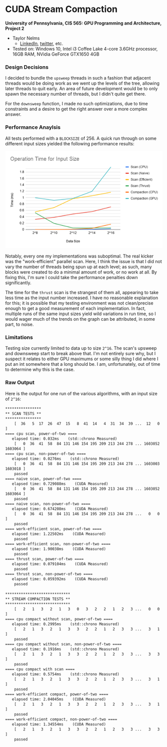 CUDA Stream Compaction
======================

**University of Pennsylvania, CIS 565: GPU Programming and Architecture, Project 2**

* Taylor Nelms
  * [LinkedIn](https://www.linkedin.com/in/taylor-k-7b2110191/), [twitter](https://twitter.com/nelms_taylor), etc.
* Tested on: Windows 10, Intel i3 Coffee Lake 4-core 3.6GHz processor, 16GB RAM, NVidia GeForce GTX1650 4GB

### Design Decisions

I decided to bundle the `upsweep` threads in such a fashion that adjacent threads would be doing work as we went up the levels of the tree, allowing later threads to quit early. An area of future development would be to only spawn the necessary number of threads, but I didn't quite get there.

For the `downsweep` function, I made no such optimizations, due to time constraints and a desire to get the right answer over a more complex answer.

### Performance Anaylsis

All tests performed with a `BLOCKSIZE` of 256.
A quick run through on some different input sizes yielded the following performance results:

![](img/perfgraph.png)

Notably, every one my implementations was suboptimal. The real kicker was the "work-efficient" parallel scan. Here, I think the issue is that I did not vary the number of threads being spun up at each level; as such, many blocks were created to do a minimal amount of work, or no work at all. By fixing this, I'm sure I could take the performance penalties down significantly.

The time for the `thrust` scan is the strangest of them all, appearing to take less time as the input number increased. I have no reasonable explanation for this; it is possible that my testing environment was not clean/precise enough to get a good measurement of each implementation. In fact, multiple runs of the same input sizes yield wild variations in run time, so I would wager much of the trends on the graph can be attributed, in some part, to noise.


### Limitations

Testing size currently limited to data up to size `2^16`. The scan's upsweep and downsweep start to break above that. I'm not entirely sure why, but I suspect it relates to either GPU maximums or some silly thing I did where I put an int somewhere that a long should be. I am, unfortunately, out of time to determine why this is the case.

### Raw Output

Here is the output for one run of the various algorithms, with an input size of `2^16`:

```
****************
** SCAN TESTS **
****************
    [  36   5  17  26  47  15   8  41  14   4  31  34  39 ...  12   0 ]
==== cpu scan, power-of-two ====
   elapsed time: 0.032ms    (std::chrono Measured)
    [   0  36  41  58  84 131 146 154 195 209 213 244 278 ... 1603052 1603064 ]
==== cpu scan, non-power-of-two ====
   elapsed time: 0.0276ms    (std::chrono Measured)
    [   0  36  41  58  84 131 146 154 195 209 213 244 278 ... 1603003 1603018 ]
    passed
==== naive scan, power-of-two ====
   elapsed time: 0.729088ms    (CUDA Measured)
    [   0  36  41  58  84 131 146 154 195 209 213 244 278 ... 1603052 1603064 ]
    passed
==== naive scan, non-power-of-two ====
   elapsed time: 0.674208ms    (CUDA Measured)
    [   0  36  41  58  84 131 146 154 195 209 213 244 278 ...   0   0 ]
    passed
==== work-efficient scan, power-of-two ====
   elapsed time: 1.22502ms    (CUDA Measured)
    passed
==== work-efficient scan, non-power-of-two ====
   elapsed time: 1.90038ms    (CUDA Measured)
    passed
==== thrust scan, power-of-two ====
   elapsed time: 0.079104ms    (CUDA Measured)
    passed
==== thrust scan, non-power-of-two ====
   elapsed time: 0.059392ms    (CUDA Measured)
    passed

*****************************
** STREAM COMPACTION TESTS **
*****************************
    [   2   1   3   2   1   3   0   3   2   2   1   2   3 ...   0   0 ]
==== cpu compact without scan, power-of-two ====
   elapsed time: 0.2995ms    (std::chrono Measured)
    [   2   1   3   2   1   3   3   2   2   1   2   3   3 ...   3   1 ]
    passed
==== cpu compact without scan, non-power-of-two ====
   elapsed time: 0.1916ms    (std::chrono Measured)
    [   2   1   3   2   1   3   3   2   2   1   2   3   3 ...   3   3 ]
    passed
==== cpu compact with scan ====
   elapsed time: 0.5754ms    (std::chrono Measured)
    [   2   1   3   2   1   3   3   2   2   1   2   3   3 ...   3   1 ]
    passed
==== work-efficient compact, power-of-two ====
   elapsed time: 2.04045ms    (CUDA Measured)
    [   2   1   3   2   1   3   3   2   2   1   2   3   3 ...   3   1 ]
    passed
==== work-efficient compact, non-power-of-two ====
   elapsed time: 1.34554ms    (CUDA Measured)
    [   2   1   3   2   1   3   3   2   2   1   2   3   3 ...   3   3 ]
    passed
```
